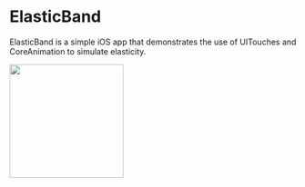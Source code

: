 # ElasticBand
ElasticBand is a simple iOS app that demonstrates the use of UITouches and CoreAnimation to simulate elasticity.

<img src="https://github.com/medenzon/ElasticBand/blob/master/_demo.gif" width="200px"> </img>
